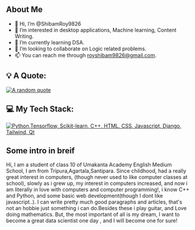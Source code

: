 ## About Me

- 👋 Hi, I’m @ShibamRoy9826
- 👀 I’m interested in desktop applications, Machine learning, Content Writing.
- 🌱 I’m currently learning DSA.
- 💞️ I’m looking to collaborate on Logic related problems.
- 📫 You can reach me through royshibam9826@gmail.com.

## 💡 A Quote:

[![A random quote](https://quotes-github-readme.vercel.app/api?type=horizontal&theme=dark)](https://github.com/piyushsuthar/github-readme-quotes)

## 💻 My Tech Stack:

[![Python,Tensorflow, Scikit-learn, C++, HTML, CSS, Javascript, Django, Tailwind, Qt](https://skillicons.dev/icons?i=python,tensorflow,sklearn,cpp,html,css,javascript,django,tailwind,qt)](https://skillicons.dev)


## Some intro in breif
Hi, I am a student of class 10 of Umakanta Academy English Medium School, I am from Tripura,Agartala,Santipara.
Since childhood, had a really great interest in computers, (though never used to like computer classes at school), slowly as i grew up, my interest in computers increased, and now i am literally in love with computers and computer programming!, i know C++ and Python, and some basic web development(though I dont like javascript..).
I can write pretty much good paragraphs and articles, that's not an hobbie just something i can do.Besides these i play guitar, and Love doing mathematics.
But, the most important of all is my dream, I want to become a great data scientist one day , and I will become one for sure!
